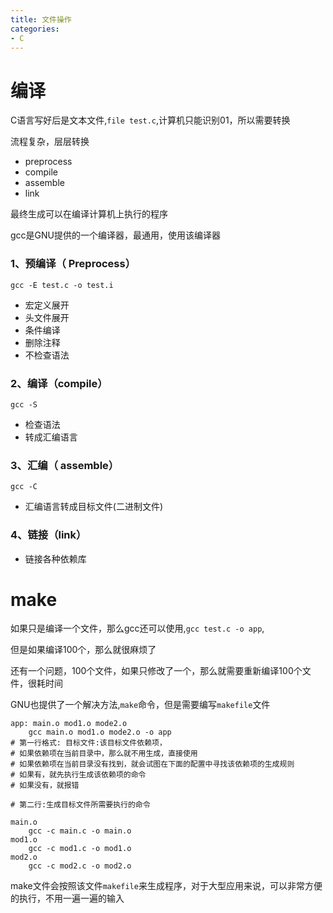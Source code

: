 ```yaml
---
title: 文件操作
categories: 
- C
---
```



# 编译

C语言写好后是文本文件,`file test.c`,计算机只能识别01，所以需要转换

流程复杂，层层转换

- preprocess
- compile
- assemble
- link

最终生成可以在编译计算机上执行的程序

gcc是GNU提供的一个编译器，最通用，使用该编译器

### 1、预编译（ Preprocess）

```
gcc -E test.c -o test.i
```

- 宏定义展开
- 头文件展开
- 条件编译
- 删除注释
- 不检查语法

### 2、编译（compile）
```
gcc -S
```
- 检查语法
- 转成汇编语言

### 3、汇编（ assemble）
```
gcc -C
```
- 汇编语言转成目标文件(二进制文件)


### 4、链接（link）
- 链接各种依赖库


# make

如果只是编译一个文件，那么gcc还可以使用,`gcc test.c -o app`,

但是如果编译100个，那么就很麻烦了

还有一个问题，100个文件，如果只修改了一个，那么就需要重新编译100个文件，很耗时间

GNU也提供了一个解决方法,`make`命令，但是需要编写`makefile`文件

```
app: main.o mod1.o mode2.o
	gcc main.o mod1.o mode2.o -o app
# 第一行格式: 目标文件:该目标文件依赖项，
# 如果依赖项在当前目录中，那么就不用生成，直接使用
# 如果依赖项在当前目录没有找到，就会试图在下面的配置中寻找该依赖项的生成规则
# 如果有，就先执行生成该依赖项的命令
# 如果没有，就报错

# 第二行:生成目标文件所需要执行的命令

main.o
	gcc -c main.c -o main.o
mod1.o
	gcc -c mod1.c -o mod1.o
mod2.o
	gcc -c mod2.c -o mod2.o
```

make文件会按照该文件`makefile`来生成程序，对于大型应用来说，可以非常方便的执行，不用一遍一遍的输入

